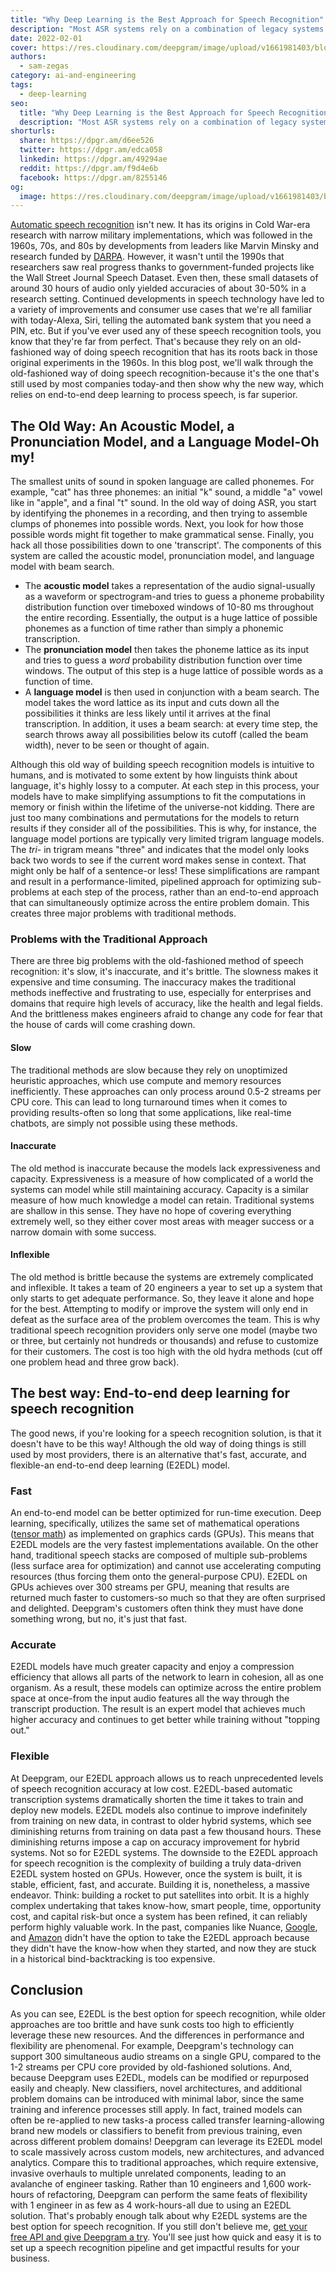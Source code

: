 ```yaml
---
title: "Why Deep Learning is the Best Approach for Speech Recognition"
description: "Most ASR systems rely on a combination of legacy systems that are slow, inaccurate, and inflexible. Learn why deep learning is a better approach."
date: 2022-02-01
cover: https://res.cloudinary.com/deepgram/image/upload/v1661981403/blog/deep-learning-speech-recognition/why-dl-is-best-for-speech-recognition-thumb-554x22.png
authors:
  - sam-zegas
category: ai-and-engineering
tags:
  - deep-learning
seo:
  title: "Why Deep Learning is the Best Approach for Speech Recognition"
  description: "Most ASR systems rely on a combination of legacy systems that are slow, inaccurate, and inflexible. Learn why deep learning is a better approach."
shorturls:
  share: https://dpgr.am/d6ee526
  twitter: https://dpgr.am/edca058
  linkedin: https://dpgr.am/49294ae
  reddit: https://dpgr.am/f9d4e6b
  facebook: https://dpgr.am/8255146
og:
  image: https://res.cloudinary.com/deepgram/image/upload/v1661981403/blog/deep-learning-speech-recognition/why-dl-is-best-for-speech-recognition-thumb-554x22.png
---
```


[Automatic speech recognition](https://blog.deepgram.com/what-is-asr/) isn't new. It has its origins in Cold War-era research with narrow military implementations, which was followed in the 1960s, 70s, and 80s by developments from leaders like Marvin Minsky and research funded by [DARPA](https://en.wikipedia.org/wiki/DARPA). However, it wasn't until the 1990s that researchers saw real progress thanks to government-funded projects like the Wall Street Journal Speech Dataset. Even then, these small datasets of around 30 hours of audio only yielded accuracies of about 30-50% in a research setting. Continued developments in speech technology have led to a variety of improvements and consumer use cases that we're all familiar with today-Alexa, Siri, telling the automated bank system that you need a PIN, etc. But if you've ever used any of these speech recognition tools, you know that they're far from perfect. That's because they rely on an old-fashioned way of doing speech recognition that has its roots back in those original experiments in the 1960s. In this blog post, we'll walk through the old-fashioned way of doing speech recognition-because it's the one that's still used by most companies today-and then show why the new way, which relies on end-to-end deep learning to process speech, is far superior.

## The Old Way: An Acoustic Model, a Pronunciation Model, and a Language Model-Oh my!

The smallest units of sound in spoken language are called phonemes. For example, "cat" has three phonemes: an initial "k" sound, a middle "a" vowel like in "apple", and a final "t" sound. In the old way of doing ASR, you start by identifying the phonemes in a recording, and then trying to assemble clumps of phonemes into possible words. Next, you look for how those possible words might fit together to make grammatical sense. Finally, you hack all those possibilities down to one 'transcript'. The components of this system are called the acoustic model, pronunciation model, and language model with beam search.

*   The **acoustic model** takes a representation of the audio signal-usually as a waveform or spectrogram-and tries to guess a phoneme probability distribution function over timeboxed windows of 10-80 ms throughout the entire recording. Essentially, the output is a huge lattice of possible phonemes as a function of time rather than simply a phonemic transcription.
*   The **pronunciation model** then takes the phoneme lattice as its input and tries to guess a _word_ probability distribution function over time windows. The output of this step is a huge lattice of possible words as a function of time.
*   A **language model** is then used in conjunction with a beam search. The model takes the word lattice as its input and cuts down all the possibilities it thinks are less likely until it arrives at the final transcription. In addition, it uses a beam search: at every time step, the search throws away all possibilities below its cutoff (called the beam width), never to be seen or thought of again.

Although this old way of building speech recognition models is intuitive to humans, and is motivated to some extent by how linguists think about language, it's highly lossy to a computer. At each step in this process, your models have to make simplifying assumptions to fit the computations in memory or finish within the lifetime of the universe-not kidding. There are just too many combinations and permutations for the models to return results if they consider all of the possibilities. This is why, for instance, the language model portions are typically very limited trigram language models. The _tri-_ in trigram means "three" and indicates that the model only looks back two words to see if the current word makes sense in context. That might only be half of a sentence-or less! These simplifications are rampant and result in a performance-limited, pipelined approach for optimizing sub-problems at each step of the process, rather than an end-to-end approach that can simultaneously optimize across the entire problem domain. This creates three major problems with traditional methods.





### Problems with the Traditional Approach

There are three big problems with the old-fashioned method of speech recognition: it's slow, it's inaccurate, and it's brittle. The slowness makes it expensive and time consuming. The inaccuracy makes the traditional methods ineffective and frustrating to use, especially for enterprises and domains that require high levels of accuracy, like the health and legal fields. And the brittleness makes engineers afraid to change any code for fear that the house of cards will come crashing down.

#### Slow

The traditional methods are slow because they rely on unoptimized heuristic approaches, which use compute and memory resources inefficiently. These approaches can only process around 0.5-2 streams per CPU core. This can lead to long turnaround times when it comes to providing results-often so long that some applications, like real-time chatbots, are simply not possible using these methods.

#### Inaccurate

The old method is inaccurate because the models lack expressiveness and capacity. Expressiveness is a measure of how complicated of a world the systems can model while still maintaining accuracy. Capacity is a similar measure of how much knowledge a model can retain. Traditional systems are shallow in this sense. They have no hope of covering everything extremely well, so they either cover most areas with meager success or a narrow domain with some success.

#### Inflexible

The old method is brittle because the systems are extremely complicated and inflexible. It takes a team of 20 engineers a year to set up a system that only starts to get adequate performance. So, they leave it alone and hope for the best. Attempting to modify or improve the system will only end in defeat as the surface area of the problem overcomes the team. This is why traditional speech recognition providers only serve one model (maybe two or three, but certainly not hundreds or thousands) and refuse to customize for their customers. The cost is too high with the old hydra methods (cut off one problem head and three grow back).

## The best way: End-to-end deep learning for speech recognition

The good news, if you're looking for a speech recognition solution, is that it doesn't have to be this way! Although the old way of doing things is still used by most providers, there is an alternative that's fast, accurate, and flexible-an end-to-end deep learning (E2EDL) model.

### Fast

An end-to-end model can be better optimized for run-time execution. Deep learning, specifically, utilizes the same set of mathematical operations ([tensor math](https://en.wikipedia.org/wiki/Tensor)) as implemented on graphics cards (GPUs). This means that E2EDL models are the very fastest implementations available. On the other hand, traditional speech stacks are composed of multiple sub-problems (less surface area for optimization) and cannot use accelerating computing resources (thus forcing them onto the general-purpose CPU).  E2EDL on GPUs achieves over 300 streams per GPU, meaning that results are returned much faster to customers-so much so that they are often surprised and delighted. Deepgram's customers often think they must have done something wrong, but no, it's just that fast.

### Accurate

E2EDL models have much greater capacity and enjoy a compression efficiency that allows all parts of the network to learn in cohesion, all as one organism. As a result, these models can optimize across the entire problem space at once-from the input audio features all the way through the transcript production. The result is an expert model that achieves much higher accuracy and continues to get better while training without "topping out."

### Flexible

At Deepgram, our E2EDL approach allows us to reach unprecedented levels of speech recognition accuracy at low cost. E2EDL-based automatic transcription systems dramatically shorten the time it takes to train and deploy new models. E2EDL models also continue to improve indefinitely from training on new data, in contrast to older hybrid systems, which see diminishing returns from training on data past a few thousand hours. These diminishing returns impose a cap on accuracy improvement for hybrid systems. Not so for E2EDL systems.  The downside to the E2EDL approach for speech recognition is the complexity of building a truly data-driven E2EDL system hosted on GPUs. However, once the system is built, it is stable, efficient, fast, and accurate. Building it is, nonetheless, a massive endeavor. Think: building a rocket to put satellites into orbit. It is a highly complex undertaking that takes know-how, smart people, time, opportunity cost, and capital risk-but once a system has been refined, it can reliably perform highly valuable work. In the past, companies like Nuance, [Google](https://offers.deepgram.com/head-to-head-dg-vs-google-webinar-on-demand), and [Amazon](https://offers.deepgram.com/head-to-head-dg-vs-amazon-webinar-on-demand) didn't have the option to take the E2EDL approach because they didn't have the know-how when they started, and now they are stuck in a historical bind-backtracking is too expensive.

## Conclusion

As you can see, E2EDL is the best option for speech recognition, while older approaches are too brittle and have sunk costs too high to efficiently leverage these new resources. And the differences in performance and flexibility are phenomenal. For example, Deepgram's technology can support 300 simultaneous audio streams on a single GPU, compared to the 1-2 streams per CPU core provided by old-fashioned solutions. And, because Deepgram uses E2EDL, models can be modified or repurposed easily and cheaply. New classifiers, novel architectures, and additional problem domains can be introduced with minimal labor, since the same training and inference processes still apply. In fact, trained models can often be re-applied to new tasks-a process called transfer learning-allowing brand new models or classifiers to benefit from previous training, even across different problem domains! Deepgram can leverage its E2EDL model to scale massively across custom models, new architectures, and advanced analytics. Compare this to traditional approaches, which require extensive, invasive overhauls to multiple unrelated components, leading to an avalanche of engineer tasking. Rather than 10 engineers and 1,600 work-hours of refactoring, Deepgram can perform the same feats of flexibility with 1 engineer in as few as 4 work-hours-all due to using an E2EDL solution. That's probably enough talk about why E2EDL systems are the best option for speech recognition. If you still don't believe me, [get your free API and give Deepgram a try](https://console.deepgram.com/). You'll see just how quick and easy it is to set up a speech recognition pipeline and get impactful results for your business.
